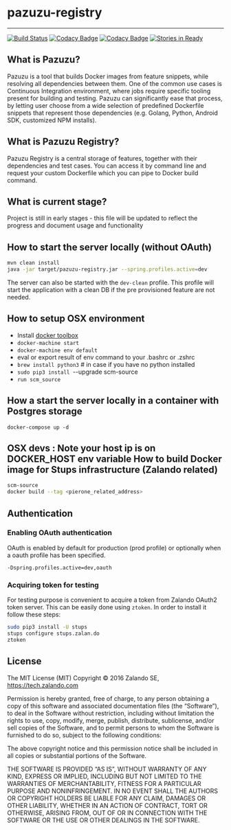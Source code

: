 # pazuzu-registry
------------------------------------------------------------

[![Build Status](https://travis-ci.org/zalando-incubator/pazuzu-registry.svg?branch=master)](https://travis-ci.org/zalando-incubator/pazuzu-registry)
[![Codacy Badge](https://api.codacy.com/project/badge/grade/018a3e5ab4bc4888aa785aa736e0aa6e)](https://www.codacy.com/app/pgronkiewicz/pazuzu-registry)
[![Codacy Badge](https://api.codacy.com/project/badge/coverage/018a3e5ab4bc4888aa785aa736e0aa6e)](https://www.codacy.com/app/Pazuzu/pazuzu-registry)
[![Stories in Ready](https://badge.waffle.io/zalando-incubator/pazuzu-registry.png?label=ready&title=Ready)](http://waffle.io/zalando-incubator/pazuzu-registry)

What is Pazuzu?
---------------
Pazuzu is a tool that builds Docker images from feature snippets, while 
resolving all dependencies between them. One of the common use cases is 
Continuous Integration environment, where jobs require specific tooling present 
for building and testing. Pazuzu can significantly ease that process, by letting user 
choose from a wide selection of predefined Dockerfile snippets that represent 
those dependencies (e.g. Golang, Python, Android SDK, customized NPM installs). 

What is Pazuzu Registry?
------------------------
Pazuzu Registry is a central storage of features, together with their 
dependencies and test cases. You can access it by command line and
request your custom Dockerfile which you can pipe to Docker build
command.

What is current stage?
----------------------
Project is still in early stages - this file will be updated to reflect the 
progress and document usage and functionality

How to start the server locally (without OAuth)
-----------------------------------------------
```bash
mvn clean install
java -jar target/pazuzu-registry.jar --spring.profiles.active=dev
```

The server can also be started with the `dev-clean` profile. This profile 
will start the application with a clean DB if the pre provisioned feature
are not needed.

How to setup OSX environment
-----------------------------
 * Install [docker toolbox](https://www.docker.com/products/docker-toolbox])
 * `docker-machine start`
 * `docker-machine env default`
 * eval or export result of env command to your .bashrc or .zshrc
 * `brew install python3` # in case if you have no python installed
 * `sudo pip3 install `--upgrade scm-source
 * `run scm_source`


How a start the server locally in a container with Postgres storage
-----------------------------------------------------------
```
docker-compose up -d
```
OSX devs : Note your host ip is on DOCKER_HOST env variable
How to build Docker image for Stups infrastructure (Zalando related)
--------------------------------------------------------------------
```bash
scm-source
docker build --tag <pierone_related_address>
```

## Authentication

### Enabling OAuth authentication

OAuth is enabled by default for production (prod profile) or optionally when a oauth profile has been specified.

```
-Dspring.profiles.active=dev,oauth
```

### Acquiring token for testing

For testing purpose is convenient to acquire a token from Zalando OAuth2 token server. This can be easily done using `ztoken`. In order to install it follow these steps:

```bash
sudo pip3 install -U stups
stups configure stups.zalan.do
ztoken
```

License
-------

The MIT License (MIT)
Copyright © 2016 Zalando SE, https://tech.zalando.com

Permission is hereby granted, free of charge, to any person obtaining a copy
of this software and associated documentation files (the “Software”), to deal
in the Software without restriction, including without limitation the rights
to use, copy, modify, merge, publish, distribute, sublicense, and/or sell
copies of the Software, and to permit persons to whom the Software is
furnished to do so, subject to the following conditions:

The above copyright notice and this permission notice shall be included in
all copies or substantial portions of the Software.

THE SOFTWARE IS PROVIDED “AS IS”, WITHOUT WARRANTY OF ANY KIND, EXPRESS OR
IMPLIED, INCLUDING BUT NOT LIMITED TO THE WARRANTIES OF MERCHANTABILITY,
FITNESS FOR A PARTICULAR PURPOSE AND NONINFRINGEMENT. IN NO EVENT SHALL THE
AUTHORS OR COPYRIGHT HOLDERS BE LIABLE FOR ANY CLAIM, DAMAGES OR OTHER
LIABILITY, WHETHER IN AN ACTION OF CONTRACT, TORT OR OTHERWISE, ARISING FROM,
OUT OF OR IN CONNECTION WITH THE SOFTWARE OR THE USE OR OTHER DEALINGS IN
THE SOFTWARE.
